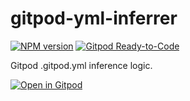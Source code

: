 # gitpod-yml-inferrer

[![NPM version](https://img.shields.io/npm/v/gitpod-yml-inferrer)](https://www.npmjs.com/package/gitpod-yml-inferrer)
[![Gitpod Ready-to-Code](https://img.shields.io/badge/Gitpod-ready--to--code-908a85?logo=gitpod)](https://gitpod.io/#https://github.com/gitpod-io/gitpod-yml-inferrer)

Gitpod .gitpod.yml inference logic.

[![Open in Gitpod](https://gitpod.io/button/open-in-gitpod.svg)](https://gitpod.io/#https://github.com/gitpod-io/gitpod-yml-inferrer)
